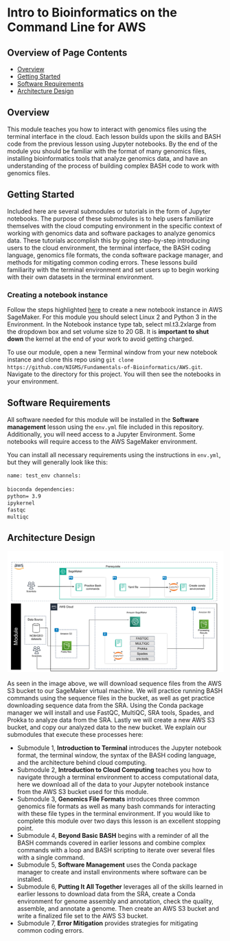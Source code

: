 # Intro to Bioinformatics on the Command Line for AWS

## Overview of Page Contents

+ [Overview](#overview)
+ [Getting Started](#getting-started)
+ [Software Requirements](#software-requirements)
+ [Architecture Design](#architecture-design)
  
## **Overview**

This module teaches you how to interact with genomics files using the terminal interface in the cloud. Each lesson builds upon the skills and BASH code from the previous lesson using Jupyter notebooks. By the end of the module you should be familiar with the format of many genomics files, installing bioinformatics tools that analyze genomics data, and have an understanding of the process of building complex BASH code to work with genomics files.

## **Getting Started**

Included here are several submodules or tutorials in the form of Jupyter notebooks. The purpose of these submodules is to help users familiarize themselves with the cloud computing environment in the specific context of working with genomics data and software packages to analyze genomics data. These tutorials accomplish this by going step-by-step introducing users to the cloud environment, the terminal interface, the BASH coding language, genomics file formats, the conda software package manager, and methods for mitigating common coding errors. These lessons build familiarity with the terminal environment and set users up to begin working with their own datasets in the terminal environment.

### Creating a notebook instance

Follow the steps highlighted [here](https://github.com/NIGMS/NIGMS-Sandbox/blob/main/docs/HowToCreateAWSSagemakerNotebooks.md) to create a new notebook instance in AWS SageMaker. For this module you should select Linux 2 and Python 3 in the Environment. In the Notebook instance type tab, select ml.t3.2xlarge from the dropdown box and set volume size to 20 GB. It is **important to shut down** the kernel at the end of your work to avoid getting charged.

To use our module, open a new Terminal window from your new notebook instance and clone this repo using `git clone https://github.com/NIGMS/Fundamentals-of-Bioinformatics/AWS.git`. Navigate to the directory for this project. You will then see the notebooks in your environment.

## **Software Requirements**

All software needed for this module will be installed in the **Software management** lesson using the `env.yml` file included in this repository. Additionally, you will need access to a Jupyter Environment. Some notebooks will require access to the AWS SageMaker environment. 

You can install all necessary requirements using the instructions in `env.yml`, but they will generally look like this:

```
name: test_env channels:

bioconda dependencies:
python= 3.9
ipykernel
fastqc
multiqc
```

## **Architecture Design**

![workflow diagram](images/updated_Dartmouth_AD.svg)

As seen in the image above, we will download sequence files from the AWS S3 bucket to our SageMaker virtual machine. We will practice running BASH commands using the sequence files in the bucket, as well as get practice downloading sequence data from the SRA. Using the Conda package manager we will install and use FastQC, MultiQC, SRA tools, Spades, and Prokka to analyze data from the SRA. Lastly we will create a new AWS S3 bucket, and copy our analyzed data to the new bucket. We explain our submodules that execute these processes here:

+ Submodule 1, **Introduction to Terminal** introduces the Jupyter notebook format, the terminal window, the syntax of the BASH coding language, and the architecture behind cloud computing. 
+ Submodule 2, **Introduction to Cloud Computing** teaches you how to navigate through a terminal environment to access computational data, here we download all of the data to your Jupyter notebook instance from the AWS S3 bucket used for this module. 
+ Submodule 3, **Genomics File Formats** introduces three common genomics file formats as well as many bash commands for interacting with these file types in the terminal environment. If you would like to complete this module over two days this lesson is an excellent stopping point.
+ Submodule 4, **Beyond Basic BASH** begins with a reminder of all the BASH commands covered in earlier lessons and combine complex commands with a loop and BASH scripting to iterate over several files with a single command. 
+ Submodule 5, **Software Management** uses the Conda package manager to create and install environments where software can be installed. 
+ Submodule 6, **Putting It All Together** leverages all of the skills learned in earlier lessons to download data from the SRA, create a Conda environment for genome assembly and annotation, check the quality, assemble, and annotate a genome. Then create an AWS S3 bucket and write a finalized file set to the AWS S3 bucket. 
+ Submodule 7, **Error Mitigation** provides strategies for mitigating common coding errors. 
